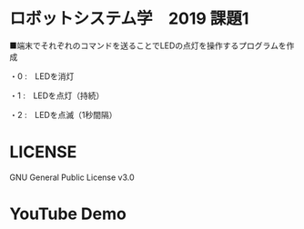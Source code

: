 # ロボットシステム学　2019 課題1
 ■端末でそれぞれのコマンドを送ることでLEDの点灯を操作するプログラムを作成
 
 ・0 :　LEDを消灯
 
 ・1 :　LEDを点灯（持続）
 
 ・2 :　LEDを点滅（1秒間隔）
# LICENSE
 GNU General Public License v3.0
# YouTube Demo
 
